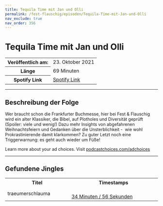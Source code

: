 ```yaml
---
title: Tequila Time mit Jan und Olli
permalink: /fest-flauschig/episoden/Tequila-Time-mit-Jan-und-Olli
nav_exclude: true
nav_order: 356
---
```


# Tequila Time mit Jan und Olli
<table class="resp-table dcf-table dcf-table-responsive dcf-table-bordered dcf-table-striped dcf-w-100%">
                    <tbody>
                        <tr>
                            <th scope="row">Veröffentlich am:</th>
                            <td data-label="Veröffentlich am:">23. Oktober 2021</td>
                        </tr>
                        <tr>
                            <th scope="row">Länge </th>
                            <td data-label="Länge ">69 Minuten</td>
                        </tr><tr>
                                <th scope="row">Spotify Link</th>
                                <td data-label="Spotify Link"><a href="https://open.spotify.com/episode/05WfIPWRtRIIgW8gFPCVLL">Spotify Link</a></td>
                            </tr></tbody>
                </table>

***

## Beschreibung der Folge

<div>
<p>Wer braucht schon die Frankfurter Buchmesse, hier bei Fest &amp; Flauschig wird ein alter Klassiker, die Bibel, auf Plotholes und Diversität geprüft (Spoiler: viele und wenig!) Dazu mehr Insights von abgefahrenen Weihnachtsfeiern und Gedanken über die Unsterblichkeit -  wie wohl Prokrastinierende damit klarkommen? Zu guter Letzt noch eine Triggerwarnung: es geht auch wieder um Füße!</p><p> </p><p>Learn more about your ad choices. Visit <a href="https://podcastchoices.com/adchoices">podcastchoices.com/adchoices</a></p>  
</div>

***

## Gefundene Jingles

<table style="display: table;">
                                    <tr>
                                        <th class="tableColumnTitle">Titel</th>
                                        <th class="tableColumnTimestamps">Timestamps</th>
                                    </tr>
                                    <tr>
                                <td markdown="span"  class="tableColumnTitle">traeumerschlauma</td>
                                <td markdown="span" class="tableColumnTimestamps">
                                <br>
                                <a href="https://open.spotify.com/episode/05WfIPWRtRIIgW8gFPCVLL?t=2096">
                                34 Minuten / 56 Sekunden</a>
                                </td></tr></table>